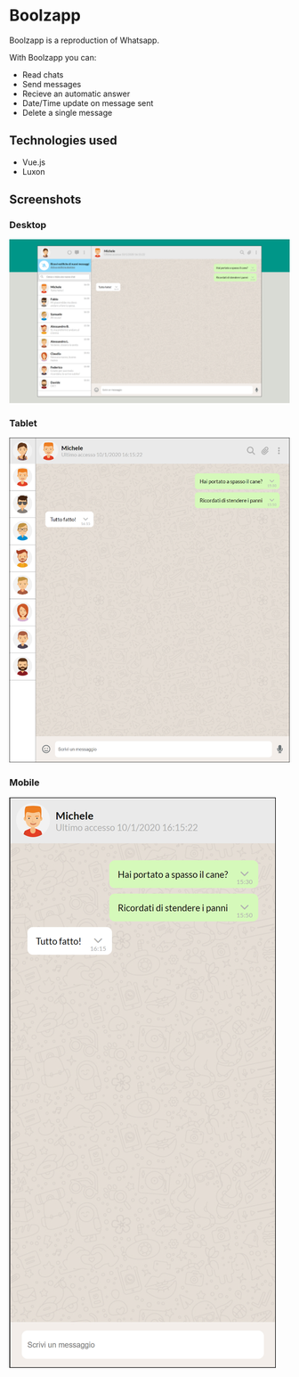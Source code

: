 
# Boolzapp

Boolzapp is a reproduction of Whatsapp.

With Boolzapp you can:
 
- Read chats
- Send messages
- Recieve an automatic answer
- Date/Time update on message sent
- Delete a single message
## Technologies used

 - Vue.js
 - Luxon



## Screenshots

### Desktop
![App Screenshot](./img/boolzappdesk.png)
### Tablet
![App Screenshot](./img/boolzapptablet.png)
### Mobile
![App Screenshot](./img/boolzappmobile.png)


